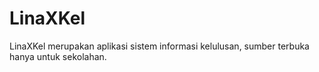 # LinaXKel
LinaXKel merupakan aplikasi sistem informasi kelulusan, sumber terbuka hanya untuk sekolahan.
